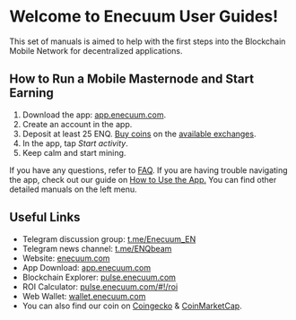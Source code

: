 # Welcome to Enecuum User Guides!

This set of manuals is aimed to help with the first steps into the Blockchain Mobile Network for decentralized applications.

## How to Run a Mobile Masternode and Start Earning

1. Download the app: [app.enecuum.com](https://app.enecuum.com).
2. Create an account in the app. 
3. Deposit at least 25 ENQ. [Buy coins](/enq/how-to-buy.html) on the [available exchanges](https://enecuum.com/buy).
4. In the app, tap *Start activity*.
5. Keep calm and start mining.

If you have any questions, refer to [FAQ](/faq.html). If you are having trouble navigating the app, check out our guide on [How to Use the App.](/enq/how-to-use.html) You can find other detailed manuals on the left menu.

## Useful Links

- Telegram discussion group: [t.me/Enecuum_EN](https://t.me/Enecuum_EN)
- Telegram news channel: [t.me/ENQbeam](https://t.me/ENQbeam)
- Website: [enecuum.com](https://enecuum.com)
- App Download: [app.enecuum.com](https://app.enecuum.com)
- Blockchain Explorer: [pulse.enecuum.com](https://pulse.enecuum.com)
- ROI Calculator: [pulse.enecuum.com/#!/roi](https://pulse.enecuum.com/#!/roi)
- Web Wallet: [wallet.enecuum.com](https://wallet.enecuum.com)
- You can also find our coin on [Coingecko](https://www.coingecko.com/en/coins/enecuum) & [CoinMarketCap](https://coinmarketcap.com/currencies/enecuum/).